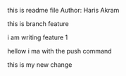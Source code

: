 this is readme file
Author: Haris Akram

this is branch feature

i am writing feature 1

hellow i ma with the push command

this is my new change